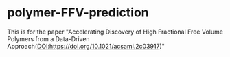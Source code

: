 # polymer-FFV-prediction
This is for the paper "Accelerating Discovery of High Fractional Free Volume Polymers from a Data-Driven Approach([DOI:](https://doi.org/10.1021/acsami.2c03917)https://doi.org/10.1021/acsami.2c03917)"
